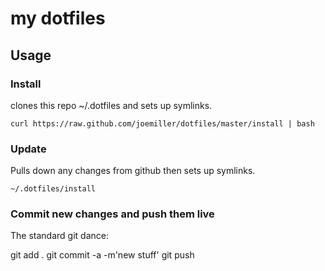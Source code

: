 my dotfiles
===========

Usage
-----

### Install
clones this repo ~/.dotfiles and sets up symlinks.

    curl https://raw.github.com/joemiller/dotfiles/master/install | bash

### Update
Pulls down any changes from github then sets up symlinks.

    ~/.dotfiles/install

### Commit new changes and push them live

The standard git dance:

   git add .
   git commit -a -m'new stuff'
   git push 

